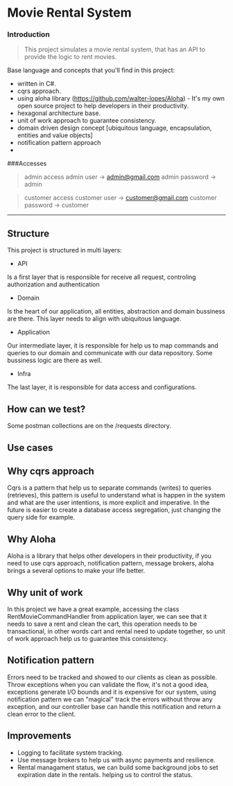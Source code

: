 # Movie Rental System

### Introduction

> This project simulates a movie rental system, that has an API to provide the logic to rent movies. 

Base language and concepts that you'll find in this project:

- written in C#.
- cqrs approach.
- using aloha library (https://github.com/walter-lopes/Aloha) - It's my own open source project to help developers in their productivity.
- hexagonal architecture base.
- unit of work approach to guarantee consistency.
- domain driven design concept [ubiquitous language, encapsulation, entities and value objects]
- notification pattern approach
- 
###Accesses

> admin access
admin user -> admin@gmail.com
admin password -> admin

> customer access
customer user -> customer@gmail.com
customer password -> customer
----------

## Structure

This project is structured in multi layers:

- API
 
 Is a first layer that is responsible for receive all request, controling authorization and authentication

 - Domain

 Is the heart of our application, all entities, abstraction and domain bussiness are there. This layer needs to align with ubiquitous language.

 - Application

Our intermediate layer, it is responsible for help us to map commands and queries to our domain and communicate with our data repository. Some bussiness logic are there as well.

- Infra

The last layer, it is responsible for data access and configurations.

## How can we test?

Some postman collections are on the /requests directory.


## Use cases


## Why cqrs approach

Cqrs is a pattern that help us to separate commands (writes) to queries (retrieves), this pattern is useful to understand what is happen in the system and what are the user intentions, is more explicit and imperative.
In the future is easier to create a database access segregation, just changing the query side for example.

## Why Aloha

Aloha is a library that helps other developers in their productivity, if you need to use cqrs approach, notification pattern, message brokers, aloha brings a several options to make your life better.

## Why unit of work

In this project we have a great example, accessing the class RentMovieCommandHandler from application layer, we can see that it needs to save a rent and clean the cart, this operation needs to be transactional,
in other words cart and rental need to update together, so unit of work approach help us to guarantee this consistency.

## Notification pattern

Errors need to be tracked and showed to our clients as clean as possible. Throw exceptions when you can validate the flow, it's not a good idea, exceptions generate I/O bounds and it is expensive for our system, 
using notification pattern we can "magical" track the errors without throw any exception, and our controller base can handle this notification and return a clean error to the client.

## Improvements

- Logging to facilitate system tracking.
- Use message brokers to help us with async payments and resilience.
- Rental managament status, we can build some background jobs to set expiration date in the rentals. helping us to control the status.


  
